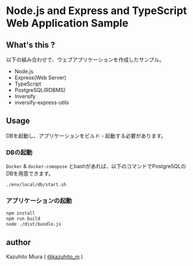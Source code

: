 Node.js and Express and TypeScript Web Application Sample
==========================

## What's this ?


以下の組み合わせで、ウェブアプリケーションを作成したサンプル。

- Node.js
- Express(Web Server)
- TypeScript
- PostgreSQL(RDBMS)
- Inversify
- inversify-express-utils

## Usage

DBを起動し、アプリケーションをビルド・起動する必要があります。

### DBの起動

`Docker` & `docker-comopose` とbashがあれば、以下のコマンドでPostgreSQLのDBを用意できます。

```bash
./env/local/db/start.sh
```

### アプリケーションの起動

```bash
npm install
npm run build
node ./dist/bundle.js
```

## author

Kazuhito Miura ( [@kazuhito_m](https://twitter.com/kazuhito_m "kazuhito_m on Twitter") )
